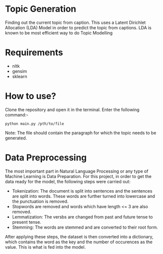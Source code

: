 # Topic Generation
Finding out the current topic from caption. This uses a Latent Dirichlet Allocation (LDA) Model in order to predict the topic from captions. LDA is known to be most efficient way to do Topic Modelling

# Requirements
- nltk
- gensim
- sklearn

# How to use?
Clone the repository and open it in the terminal. Enter the following command:-
```
python main.py /pth/to/file
```
Note: The file should contain the paragraph for which the topic needs to be generated.

# Data Preprocessing
The most important part in Natural Language Processing or any type of Machine Learning is Data Preparation. For this project, in order to get the data ready for the model, the following steps were carried out:
- Tokenization: The document is split into sentences and the sentences are split into words. These words are further turned into lowercase and the punctuation is removed.
- Stopwords are removed and words which have length <= 3 are also removed.
- Lemmatization: The versbs are changed from past and future tense to present tense.
- Stemming: The words are stemmed and are converted to their root form.

After applying these steps, the dataset is then converted into a dictionary, which contains the word as the key and the number of occurences as the value. This is what is fed into the model.

